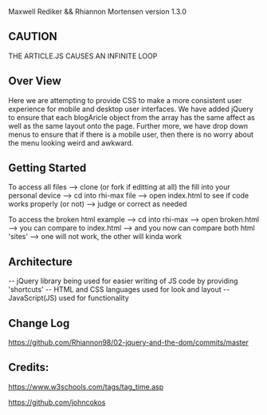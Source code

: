 Maxwell Rediker && Rhiannon Mortensen
version 1.3.0

## CAUTION ##
THE ARTICLE.JS CAUSES AN INFINITE LOOP
## Over View ##
Here we are attempting to provide CSS to make a more consistent user experience for mobile and desktop user interfaces. We have added jQuery to ensure that each blogAricle object from the array has the same affect as well as the same layout onto the page. Further more, we have drop down menus to ensure that if there is a mobile user, then there is no worry about the menu looking weird and awkward.

## Getting Started ##
To access all files
--> clone (or fork if editting at all) the fill into your personal device
--> cd into rhi-max file
--> open index.html to see if code works properly (or not)
--> judge or correct as needed

To access the broken html example
--> cd into rhi-max
--> open broken.html
--> you can compare to index.html 
--> and you now can compare both html 'sites'
--> one will not work, the other will kinda work

## Architecture ##
-- jQuery library being used for easier writing of JS code by providing 'shortcuts'
-- HTML and CSS languages used for look and layout
-- JavaScript(JS) used for functionality

## Change Log ##
https://github.com/Rhiannon98/02-jquery-and-the-dom/commits/master

## Credits: ##
https://www.w3schools.com/tags/tag_time.asp

https://github.com/johncokos

